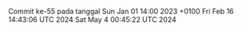 Commit ke-55 pada tanggal Sun Jan 01 14:00 2023 +0100
Fri Feb 16 14:43:06 UTC 2024
Sat May  4 00:45:22 UTC 2024
